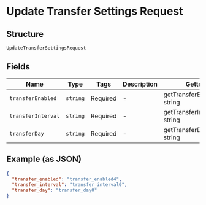 
# Update Transfer Settings Request

## Structure

`UpdateTransferSettingsRequest`

## Fields

| Name | Type | Tags | Description | Getter | Setter |
|  --- | --- | --- | --- | --- | --- |
| `transferEnabled` | `string` | Required | - | getTransferEnabled(): string | setTransferEnabled(string transferEnabled): void |
| `transferInterval` | `string` | Required | - | getTransferInterval(): string | setTransferInterval(string transferInterval): void |
| `transferDay` | `string` | Required | - | getTransferDay(): string | setTransferDay(string transferDay): void |

## Example (as JSON)

```json
{
  "transfer_enabled": "transfer_enabled4",
  "transfer_interval": "transfer_interval0",
  "transfer_day": "transfer_day0"
}
```

